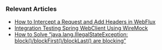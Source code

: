 ### Relevant Articles 
- [How to Intercept a Request and Add Headers in WebFlux](https://www.baeldung.com/spring-webflux-intercept-request-add-headers)
- [Integration Testing Spring WebClient Using WireMock](https://www.baeldung.com/spring-webclient-wiremock-integration-testing)
- [How to Solve “java.lang.IllegalStateException: block()/blockFirst()/blockLast() are blocking”](https://www.baeldung.com/java-fix-illegalstateexception-blocking)
